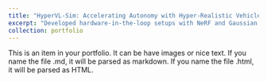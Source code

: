 ```yaml
---
title: "HyperVL-Sim: Accelerating Autonomy with Hyper-Realistic Vehicle-in-Loop Simulation for Sim2Real Transfer Learning"
excerpt: "Developed hardware-in-the-loop setups with NeRF and Gaussian splatting models to enable advanced simulation and sim-to-real testing for autonomous driving.<br/><img src='/images/500x300.png'>"
collection: portfolio
---
```


This is an item in your portfolio. It can be have images or nice text. If you name the file .md, it will be parsed as markdown. If you name the file .html, it will be parsed as HTML. 
